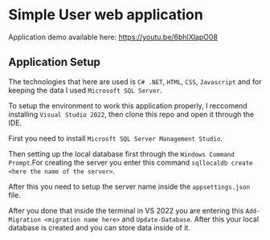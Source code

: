 # Simple User web application

Application demo available here: https://youtu.be/6bhIXlapO08


## Application Setup

The technologies that here are used is `C# .NET`, `HTML`, `CSS`, `Javascript` and for keeping the data I used `Microsoft SQL Server`.

To setup the environment to work this application properly, I reccomend installing `Visual Studio 2022`, then clone this repo and open it through the IDE. 

First you need to install `Microsft SQL Server Management Studio`.

Then setting up the local database first through the `Windows Command Prompt`.For creating the server you enter this command `sqllocaldb create <here the name of the server>`.

After this you need to setup the server name inside the `appsettings.json` file.

After you done that inside the terminal in VS 2022 you are entering this `Add-Migration <migration name here>` and
`Update-Database`. After this your local database is created and you can store data inside of it.

